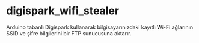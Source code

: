 # digispark_wifi_stealer
Arduino tabanlı Digispark kullanarak bilgisayarınızdaki kayıtlı Wi-Fi ağlarının SSID ve şifre bilgilerini bir FTP sunucusuna aktarır.
